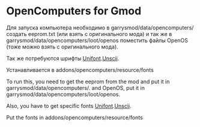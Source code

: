 # OpenComputers for Gmod

Для запуска компьютера необходимо в garrysmod/data/opencomputers/ создать eeprom.txt (или взять с оригинального мода) и так же в garrysmod/data/opencomputers/loot/openos поместить файлы OpenOS (тоже можно взять с оригинального мода).

Так же потребуются шрифты [Unifont](https://unifoundry.com/pub/unifont/unifont-14.0.01/font-builds/unifont-14.0.01.ttf).[Unscii](http://viznut.fi/unscii/unscii-16.ttf).

Устанавливается в addons/opencomputers/resource/fonts

To run this, you need to get the eeprom from the mod and put it in garrysmod/data/opencomputers/.
and OpenOS, put it in garrysmod/data/opencomputers/loot/openos.

Also, you have to get specific fonts [Unifont](https://unifoundry.com/pub/unifont/unifont-14.0.01/font-builds/unifont-14.0.01.ttf).[Unscii](http://viznut.fi/unscii/unscii-16.ttf).

Put the fonts in addons/opencomputers/resource/fonts
